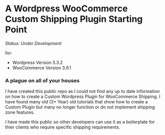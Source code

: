 # A Wordpress WooCommerce Custom Shipping Plugin Starting Point

_Status: Under Development_

for:

* Wordpress Version 5.3.2
* WooCommerce Version 3.9.1

### A plague on all of your houses

I have created this public repo as I could not find any up to date information on how to create a Custom Wordpress Plugin for WooCommerce Shipping. I have found many old (3+ Year) old tutorials that show how to create a Custom Plugin but many no longer function or do not implement shipping zone features.

I have made this public so other developers can use it as a boilerplate for thier clients who require specific shipping requirements. 

